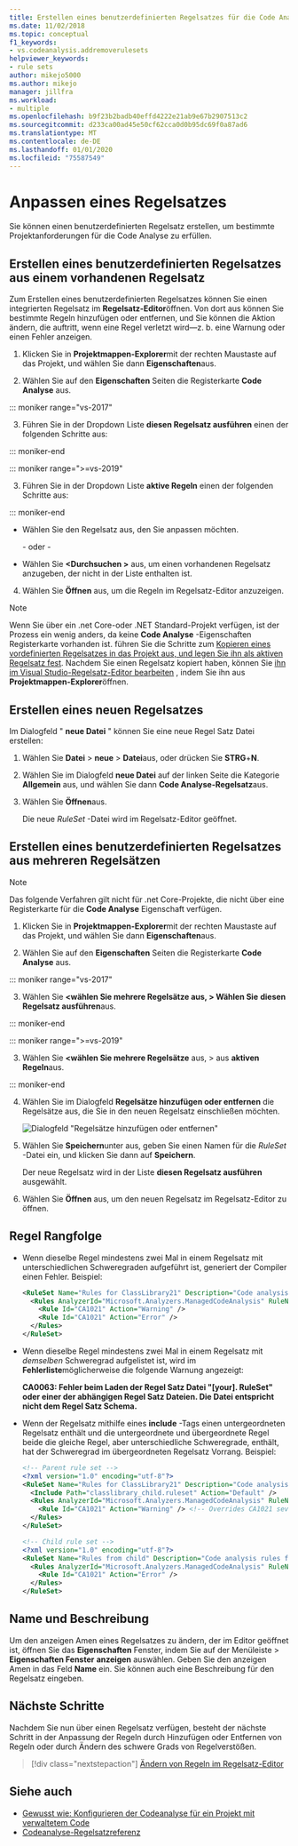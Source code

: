 ```yaml
---
title: Erstellen eines benutzerdefinierten Regelsatzes für die Code Analyse
ms.date: 11/02/2018
ms.topic: conceptual
f1_keywords:
- vs.codeanalysis.addremoverulesets
helpviewer_keywords:
- rule sets
author: mikejo5000
ms.author: mikejo
manager: jillfra
ms.workload:
- multiple
ms.openlocfilehash: b9f23b2badb40effd4222e21ab9e67b2907513c2
ms.sourcegitcommit: d233ca00ad45e50cf62cca0d0b95dc69f0a87ad6
ms.translationtype: MT
ms.contentlocale: de-DE
ms.lasthandoff: 01/01/2020
ms.locfileid: "75587549"
---
```

# <a name="customize-a-rule-set"></a>Anpassen eines Regelsatzes

Sie können einen benutzerdefinierten Regelsatz erstellen, um bestimmte Projektanforderungen für die Code Analyse zu erfüllen.

## <a name="create-a-custom-rule-set-from-an-existing-rule-set"></a>Erstellen eines benutzerdefinierten Regelsatzes aus einem vorhandenen Regelsatz

Zum Erstellen eines benutzerdefinierten Regelsatzes können Sie einen integrierten Regelsatz im **Regelsatz-Editor**öffnen. Von dort aus können Sie bestimmte Regeln hinzufügen oder entfernen, und Sie können die Aktion ändern, die auftritt, wenn eine Regel verletzt wird&mdash;z. b. eine Warnung oder einen Fehler anzeigen.

1. Klicken Sie in **Projektmappen-Explorer**mit der rechten Maustaste auf das Projekt, und wählen Sie dann **Eigenschaften**aus.

2. Wählen Sie auf den **Eigenschaften** Seiten die Registerkarte **Code Analyse** aus.

::: moniker range="vs-2017"

3. Führen Sie in der Dropdown Liste **diesen Regelsatz ausführen** einen der folgenden Schritte aus:

::: moniker-end

::: moniker range=">=vs-2019"

3. Führen Sie in der Dropdown Liste **aktive Regeln** einen der folgenden Schritte aus:

::: moniker-end

   - Wählen Sie den Regelsatz aus, den Sie anpassen möchten.

     \- oder -

   - Wählen Sie **\<Durchsuchen >** aus, um einen vorhandenen Regelsatz anzugeben, der nicht in der Liste enthalten ist.

4. Wählen Sie **Öffnen** aus, um die Regeln im Regelsatz-Editor anzuzeigen.

> [!NOTE]
> Wenn Sie über ein .net Core-oder .NET Standard-Projekt verfügen, ist der Prozess ein wenig anders, da keine **Code Analyse** -Eigenschaften Registerkarte vorhanden ist. führen Sie die Schritte zum [Kopieren eines vordefinierten Regelsatzes in das Projekt aus, und legen Sie ihn als aktiven Regelsatz fest](analyzer-rule-sets.md). Nachdem Sie einen Regelsatz kopiert haben, können Sie [ihn im Visual Studio-Regelsatz-Editor bearbeiten](working-in-the-code-analysis-rule-set-editor.md) , indem Sie ihn aus **Projektmappen-Explorer**öffnen.

## <a name="create-a-new-rule-set"></a>Erstellen eines neuen Regelsatzes

Im Dialogfeld " **neue Datei** " können Sie eine neue Regel Satz Datei erstellen:

1. Wählen Sie **Datei** > **neue** > **Datei**aus, oder drücken Sie **STRG**+**N**.

2. Wählen Sie im Dialogfeld **neue Datei** auf der linken Seite die Kategorie **Allgemein** aus, und wählen Sie dann **Code Analyse-Regelsatz**aus.

3. Wählen Sie **Öffnen**aus.

   Die neue *RuleSet* -Datei wird im Regelsatz-Editor geöffnet.

## <a name="create-a-custom-rule-set-from-multiple-rule-sets"></a>Erstellen eines benutzerdefinierten Regelsatzes aus mehreren Regelsätzen

> [!NOTE]
> Das folgende Verfahren gilt nicht für .net Core-Projekte, die nicht über eine Registerkarte für die **Code Analyse** Eigenschaft verfügen.

1. Klicken Sie in **Projektmappen-Explorer**mit der rechten Maustaste auf das Projekt, und wählen Sie dann **Eigenschaften**aus.

2. Wählen Sie auf den **Eigenschaften** Seiten die Registerkarte **Code Analyse** aus.

::: moniker range="vs-2017"

3. Wählen Sie **\<wählen Sie mehrere Regelsätze aus, > Wählen Sie** **diesen Regelsatz ausführen**aus.

::: moniker-end

::: moniker range=">=vs-2019"

3. Wählen Sie **\<wählen Sie mehrere Regelsätze** aus, > aus **aktiven Regeln**aus.

::: moniker-end

4. Wählen Sie im Dialogfeld **Regelsätze hinzufügen oder entfernen** die Regelsätze aus, die Sie in den neuen Regelsatz einschließen möchten.

   ![Dialogfeld "Regelsätze hinzufügen oder entfernen"](media/add-remove-rule-sets.png)

5. Wählen Sie **Speichern**unter aus, geben Sie einen Namen für die *RuleSet* -Datei ein, und klicken Sie dann auf **Speichern**.

   Der neue Regelsatz wird in der Liste **diesen Regelsatz ausführen** ausgewählt.

6. Wählen Sie **Öffnen** aus, um den neuen Regelsatz im Regelsatz-Editor zu öffnen.

## <a name="rule-precedence"></a>Regel Rangfolge

- Wenn dieselbe Regel mindestens zwei Mal in einem Regelsatz mit unterschiedlichen Schweregraden aufgeführt ist, generiert der Compiler einen Fehler. Beispiel:

   ```xml
   <RuleSet Name="Rules for ClassLibrary21" Description="Code analysis rules for ClassLibrary21.csproj." ToolsVersion="15.0">
     <Rules AnalyzerId="Microsoft.Analyzers.ManagedCodeAnalysis" RuleNamespace="Microsoft.Rules.Managed">
       <Rule Id="CA1021" Action="Warning" />
       <Rule Id="CA1021" Action="Error" />
     </Rules>
   </RuleSet>
   ```

- Wenn dieselbe Regel mindestens zwei Mal in einem Regelsatz mit *demselben* Schweregrad aufgelistet ist, wird im **Fehlerliste**möglicherweise die folgende Warnung angezeigt:

   **CA0063: Fehler beim Laden der Regel Satz Datei "\[your]. RuleSet" oder einer der abhängigen Regel Satz Dateien. Die Datei entspricht nicht dem Regel Satz Schema.**

- Wenn der Regelsatz mithilfe eines **include** -Tags einen untergeordneten Regelsatz enthält und die untergeordnete und übergeordnete Regel beide die gleiche Regel, aber unterschiedliche Schweregrade, enthält, hat der Schweregrad im übergeordneten Regelsatz Vorrang. Beispiel:

   ```xml
   <!-- Parent rule set -->
   <?xml version="1.0" encoding="utf-8"?>
   <RuleSet Name="Rules for ClassLibrary21" Description="Code analysis rules for ClassLibrary21.csproj." ToolsVersion="15.0">
     <Include Path="classlibrary_child.ruleset" Action="Default" />
     <Rules AnalyzerId="Microsoft.Analyzers.ManagedCodeAnalysis" RuleNamespace="Microsoft.Rules.Managed">
       <Rule Id="CA1021" Action="Warning" /> <!-- Overrides CA1021 severity from child rule set -->
     </Rules>
   </RuleSet>

   <!-- Child rule set -->
   <?xml version="1.0" encoding="utf-8"?>
   <RuleSet Name="Rules from child" Description="Code analysis rules from child." ToolsVersion="15.0">
     <Rules AnalyzerId="Microsoft.Analyzers.ManagedCodeAnalysis" RuleNamespace="Microsoft.Rules.Managed">
       <Rule Id="CA1021" Action="Error" />
     </Rules>
   </RuleSet>
   ```

## <a name="name-and-description"></a>Name und Beschreibung

Um den anzeigen Amen eines Regelsatzes zu ändern, der im Editor geöffnet ist, öffnen Sie das **Eigenschaften** Fenster, indem Sie auf der Menüleiste > **Eigenschaften Fenster** **anzeigen** auswählen. Geben Sie den anzeigen Amen in das Feld **Name** ein. Sie können auch eine Beschreibung für den Regelsatz eingeben.

## <a name="next-steps"></a>Nächste Schritte

Nachdem Sie nun über einen Regelsatz verfügen, besteht der nächste Schritt in der Anpassung der Regeln durch Hinzufügen oder Entfernen von Regeln oder durch Ändern des schwere Grads von Regelverstößen.

> [!div class="nextstepaction"]
> [Ändern von Regeln im Regelsatz-Editor](../code-quality/working-in-the-code-analysis-rule-set-editor.md)

## <a name="see-also"></a>Siehe auch

- [Gewusst wie: Konfigurieren der Codeanalyse für ein Projekt mit verwaltetem Code](../code-quality/how-to-configure-code-analysis-for-a-managed-code-project.md)
- [Codeanalyse-Regelsatzreferenz](../code-quality/rule-set-reference.md)
